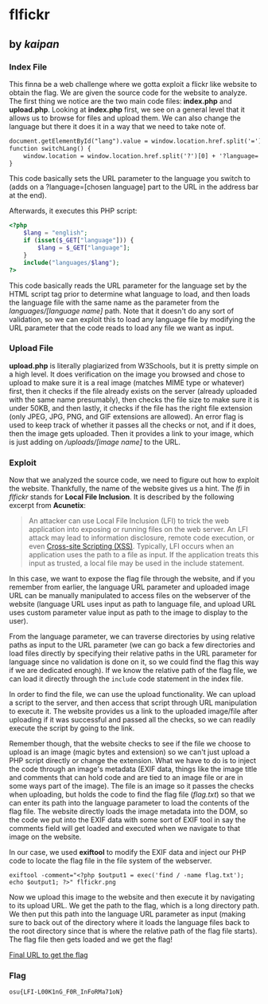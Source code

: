 # flfickr

## by *kaipan*

### Index File

This finna be a web challenge where we gotta exploit a flickr like website to obtain the flag. We are given the source code for the website to analyze. The first thing we notice are the two main code files: **index.php** and **upload.php**. Looking at **index.php** first, we see on a general level that it allows us to browse for files and upload them. We can also change the language but there it does it in a way that we need to take note of.

```html
document.getElementById("lang").value = window.location.href.split('=')[1]
function switchLang() {
	window.location = window.location.href.split('?')[0] + '?language=' + document.getElementById("lang").value
}
```

This code basically sets the URL parameter to the language you switch to (adds on a ?language=[chosen language] part to the URL in the address bar at the end).

Afterwards, it executes this PHP script:

```php
<?php
	$lang = "english";
    if (isset($_GET["language"])) {
    	$lang = $_GET["language"];
    }
    include("languages/$lang");
?>
```

This code basically reads the URL parameter for the language set by the HTML script tag prior to determine what language to load, and then loads the language file with the same name as the parameter from the *languages/[language name]* path. Note that it doesn't do any sort of validation, so we can exploit this to load any language file by modifying the URL parameter that the code reads to load any file we want as input.

### Upload File

**upload.php** is literally plagiarized from W3Schools, but it is pretty simple on a high level. It does verification on the image you browsed and chose to upload to make sure it is a real image (matches MIME type or whatever) first, then it checks if the file already exists on the server (already uploaded with the same name presumably), then checks the file size to make sure it is under 50KB, and then lastly, it checks if the file has the right file extension (only JPEG, JPG, PNG, and GIF extensions are allowed). An error flag is used to keep track of whether it passes all the checks or not, and if it does, then the image gets uploaded. Then it provides a link to your image, which is just adding on */uploads/[image name]* to the URL.

### Exploit

Now that we analyzed the source code, we need to figure out how to exploit the website. Thankfully, the name of the website gives us a hint. The *lfi* in *flfickr* stands for **Local File Inclusion**. It is described by the following excerpt from **Acunetix**:

> An attacker can use Local File Inclusion (LFI) to trick the web  application into exposing or running files on the web server. An LFI  attack may lead to information disclosure, remote code execution, or  even [Cross-site Scripting (XSS)](https://www.acunetix.com/websitesecurity/cross-site-scripting/). Typically, LFI occurs when an application uses the path to a file as  input. If the application treats this input as trusted, a local file may be used in the include statement.

In this case, we want to expose the flag file through the website, and if you remember from earlier, the language URL parameter and uploaded image URL can be manually manipulated to access files on the webserver of the website (language URL uses input as path to language file, and upload URL uses custom parameter value input as path to the image to display to the user).

From the language parameter, we can traverse directories by using relative paths as input to the URL parameter (we can go back a few directories and load files directly by specifying their relative paths in the URL parameter for language since no validation is done on it, so we could find the flag this way if we are dedicated enough). If we know the relative path of the flag file, we can load it directly through the `include` code statement in the index file.

In order to find the file, we can use the upload functionality. We can upload a script to the server, and then access that script through URL manipulation to execute it. The website provides us a link to the uploaded image/file after uploading if it was successful and passed all the checks, so we can readily execute the script by going to the link.

Remember though, that the website checks to see if the file we choose to upload is an image (magic bytes and extension) so we can't just upload a PHP script directly or change the extension. What we have to do is to inject the code through an image's metadata (EXIF data, things like the image title and comments that can hold code and are tied to an image file or are in some ways part of the image). The file is an image so it passes the checks when uploading, but holds the code to find the flag file (*flag.txt*) so that we can enter its path into the language parameter to load the contents of the flag file. The website directly loads the image metadata into the DOM, so the code we put into the EXIF data with some sort of EXIF tool in say the comments field will get loaded and executed when we navigate to that image on the website.

In our case, we used **exiftool** to modify the EXIF data and inject our PHP code to locate the flag file in the file system of the webserver.

`exiftool -comment="<?php $output1 = exec('find / -name flag.txt'); echo $output1; ?>" flfickr.png`

Now we upload this image to the website and then execute it by navigating to its upload URL. We get the path to the flag, which is a long directory path. We then put this path into the language URL parameter as input (making sure to back out of the directory where it loads the language files back to the root directory since that is where the relative path of the flag file starts). The flag file then gets loaded and we get the flag!

[Final URL to get the flag](http://flfickr.ctf-league.osusec.org/?language=../../../../var/www/html/secrets/flag/i/bet/you/want/the/flag/well/its/in/this/directory/but/how/far/down/is/it/oooh/i/think/you/might/be/getting/close/oh/here/it/is/flag.txt/haha/just/kidding/that/was/a/directory/too/ok/fine/here/you/go/flag.txt)

### Flag

`osu{LFI-L00K1nG_F0R_InFoRMa71oN}`